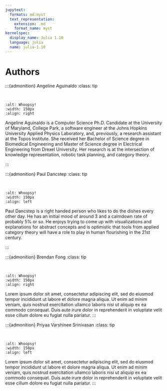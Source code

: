 ```yaml
---
jupytext:
  formats: md:myst
  text_representation:
    extension: .md
    format_name: myst
kernelspec:
  display_name: Julia 1.10
  language: julia
  name: julia-1.10
---
```


# Authors

:::{admonition} Angeline Aguinaldo
:class: tip

</br>

```{image} assets/authors/Angeline.jpg
:alt: Whoopsy!
:width: 150px
:align: right
```
Angeline Aguinaldo is a Computer Science Ph.D. Candidate at the University of Maryland, College Park, a software engineer at the Johns Hopkins University Applied Physics Laboratory, and, previously, a research assistant at the Topos Institute. She received her Bachelor of Science degree in Biomedical Engineering and Master of Science degree in Electrical Engineering from Drexel University. Her research is at the intersection of knowledge representation, robotic task planning, and category theory.

:::


:::{admonition} Paul Dancstep
:class: tip

</br>

```{image} assets/authors/Paul.png
:alt: Whoopsy!
:width: 150px
:align: left
```
Paul Dancstep is a right handed person who likes to do the dishes every other day. He has an initial mood of around 3 and a calmdown rate of probably 5% or so. He enjoys trying to come up with visualizations and explanations for abstract concepts and is optimistic that tools from applied category theory will have a role to play in human flourishing in the 21st century.

:::

:::{admonition} Brendan Fong
:class: tip

</br>

```{image} assets/authors/Brendan.png
:alt: Whoopsy!
:width: 150px
:align: right
```
Lorem ipsum dolor sit amet, consectetur adipiscing elit, sed do eiusmod tempor incididunt ut labore et dolore magna aliqua. Ut enim ad minim veniam, quis nostrud exercitation ullamco laboris nisi ut aliquip ex ea commodo consequat. Duis aute irure dolor in reprehenderit in voluptate velit esse cillum dolore eu fugiat nulla pariatur. 
:::

:::{admonition} Priyaa Varshinee Srinivasan
:class: tip

</br>

```{image} assets/authors/Priyaa.png
:alt: Whoopsy!
:width: 150px
:align: left
```
Lorem ipsum dolor sit amet, consectetur adipiscing elit, sed do eiusmod tempor incididunt ut labore et dolore magna aliqua. Ut enim ad minim veniam, quis nostrud exercitation ullamco laboris nisi ut aliquip ex ea commodo consequat. Duis aute irure dolor in reprehenderit in voluptate velit esse cillum dolore eu fugiat nulla pariatur. 
:::